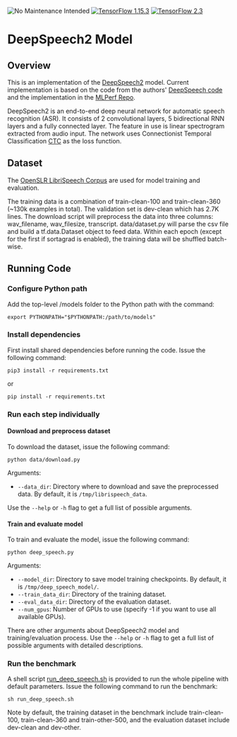 ![No Maintenance Intended](https://img.shields.io/badge/No%20Maintenance%20Intended-%E2%9C%95-red.svg)
[![TensorFlow 1.15.3](https://img.shields.io/badge/TensorFlow-1.15.3-FF6F00?logo=tensorflow)](https://github.com/tensorflow/tensorflow/releases/tag/v1.15.3)
[![TensorFlow 2.3](https://img.shields.io/badge/TensorFlow-2.3-FF6F00?logo=tensorflow)](https://github.com/tensorflow/tensorflow/releases/tag/v2.3.0)

# DeepSpeech2 Model

## Overview
This is an implementation of the [DeepSpeech2](https://arxiv.org/pdf/1512.02595.pdf) model. Current implementation is based on the code from the authors' [DeepSpeech code](https://github.com/PaddlePaddle/DeepSpeech) and the implementation in the [MLPerf Repo](https://github.com/mlperf/reference/tree/master/speech_recognition).

DeepSpeech2 is an end-to-end deep neural network for automatic speech
recognition (ASR). It consists of 2 convolutional layers, 5 bidirectional RNN
layers and a fully connected layer. The feature in use is linear spectrogram
extracted from audio input. The network uses Connectionist Temporal Classification [CTC](https://www.cs.toronto.edu/~graves/icml_2006.pdf) as the loss function.

## Dataset
The [OpenSLR LibriSpeech Corpus](http://www.openslr.org/12/) are used for model training and evaluation.

The training data is a combination of train-clean-100 and train-clean-360 (~130k
examples in total). The validation set is dev-clean which has 2.7K lines.
The download script will preprocess the data into three columns: wav_filename,
wav_filesize, transcript. data/dataset.py will parse the csv file and build a
tf.data.Dataset object to feed data. Within each epoch (except for the
first if sortagrad is enabled), the training data will be shuffled batch-wise.

## Running Code

### Configure Python path
Add the top-level /models folder to the Python path with the command:
```
export PYTHONPATH="$PYTHONPATH:/path/to/models"
```

### Install dependencies

First install shared dependencies before running the code. Issue the following command:
```
pip3 install -r requirements.txt
```
or
```
pip install -r requirements.txt
```

### Run each step individually

#### Download and preprocess dataset
To download the dataset, issue the following command:
```
python data/download.py
```
Arguments:
  * `--data_dir`: Directory where to download and save the preprocessed data. By default, it is `/tmp/librispeech_data`.

Use the `--help` or `-h` flag to get a full list of possible arguments.

#### Train and evaluate model
To train and evaluate the model, issue the following command:
```
python deep_speech.py
```
Arguments:
  * `--model_dir`: Directory to save model training checkpoints. By default, it is `/tmp/deep_speech_model/`.
  * `--train_data_dir`: Directory of the training dataset.
  * `--eval_data_dir`: Directory of the evaluation dataset.
  * `--num_gpus`: Number of GPUs to use (specify -1 if you want to use all available GPUs).

There are other arguments about DeepSpeech2 model and training/evaluation process. Use the `--help` or `-h` flag to get a full list of possible arguments with detailed descriptions.

### Run the benchmark
A shell script [run_deep_speech.sh](run_deep_speech.sh) is provided to run the whole pipeline with default parameters. Issue the following command to run the benchmark:
```
sh run_deep_speech.sh
```
Note by default, the training dataset in the benchmark include train-clean-100, train-clean-360 and train-other-500, and the evaluation dataset include dev-clean and dev-other.
